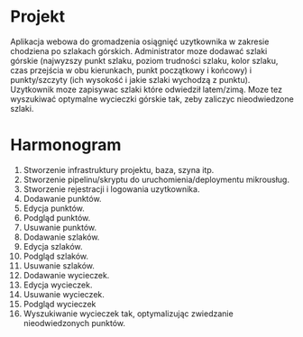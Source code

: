 # Projekt
Aplikacja webowa do gromadzenia osiągnięć uzytkownika w zakresie chodziena po szlakach górskich.
Administrator moze dodawać szlaki górskie (najwyzszy punkt szlaku, poziom trudności szlaku, kolor szlaku, czas przejścia w obu kierunkach, punkt początkowy i końcowy) i punkty/szczyty (ich wysokość i jakie szlaki wychodzą z punktu).
Uzytkownik moze zapisywac szlaki które odwiedził latem/zimą. Moze tez wyszukiwać optymalne wycieczki górskie tak, zeby zaliczyc nieodwiedzone szlaki.
# Harmonogram
1. Stworzenie infrastruktury projektu, baza, szyna itp.
2. Stworzenie pipelinu/skryptu do uruchomienia/deploymentu mikrousług.
3. Stworzenie rejestracji i logowania uzytkownika.
4. Dodawanie punktów.
5. Edycja punktów.
6. Podgląd punktów.
7. Usuwanie punktów.
8. Dodawanie szlaków.
9. Edycja szlaków.
10. Podgląd szlaków.
11. Usuwanie szlaków.
12. Dodawanie wycieczek.
13. Edycja wycieczek.
14. Usuwanie wycieczek.
15. Podgląd wycieczek
16. Wyszukiwanie wycieczek tak, optymalizując zwiedzanie nieodwiedzonych punktów. 